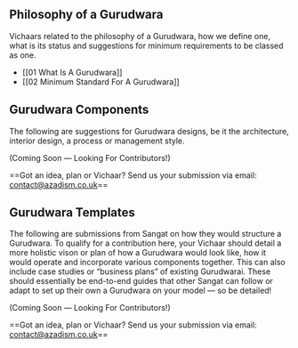 ## Philosophy of a Gurudwara

Vichaars related to the philosophy of a Gurudwara, how we define one, what is its status and suggestions for minimum requirements to be classed as one.

- [[01 What Is A Gurudwara]]
- [[02 Minimum Standard For A Gurudwara]]

## Gurudwara Components

The following are suggestions for Gurudwara designs, be it the architecture, interior design, a process or management style. 

(Coming Soon — Looking For Contributors!)

==Got an idea, plan or Vichaar? Send us your submission via email: contact@azadism.co.uk==

  

## Gurudwara Templates

The following are submissions from Sangat on how they would structure a Gurudwara. To qualify for a contribution here, your Vichaar should detail a more holistic vison or plan of how a Gurudwara would look like, how it would operate and incorporate various components together. This can also include case studies or “business plans” of existing Gurudwarai. These should essentially be end-to-end guides that other Sangat can follow or adapt to set up their own a Gurudwara on your model — so be detailed!

(Coming Soon — Looking For Contributors!)

==Got an idea, plan or Vichaar? Send us your submission via email: contact@azadism.co.uk==